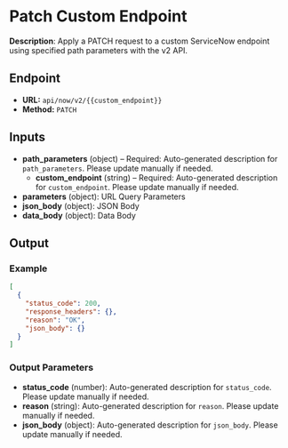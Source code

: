 # Patch Custom Endpoint

**Description**: Apply a PATCH request to a custom ServiceNow endpoint using specified path parameters with the v2 API.

## Endpoint

- **URL:** `api/now/v2/{{custom_endpoint}}`
- **Method:** `PATCH`
## Inputs

- **path_parameters** (object) – Required: Auto-generated description for `path_parameters`. Please update manually if needed.
  - **custom_endpoint** (string) – Required: Auto-generated description for `custom_endpoint`. Please update manually if needed.
- **parameters** (object): URL Query Parameters
- **json_body** (object): JSON Body
- **data_body** (object): Data Body
## Output

### Example

```json
[
  {
    "status_code": 200,
    "response_headers": {},
    "reason": "OK",
    "json_body": {}
  }
]
```
### Output Parameters

- **status_code** (number): Auto-generated description for `status_code`. Please update manually if needed.
- **reason** (string): Auto-generated description for `reason`. Please update manually if needed.
- **json_body** (object): Auto-generated description for `json_body`. Please update manually if needed.